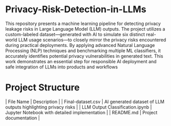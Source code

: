 # Privacy-Risk-Detection-in-LLMs
This repository presents a machine learning pipeline for detecting privacy leakage risks in Large Language Model (LLM) outputs. The project utilizes a custom-labeled dataset—generated with AI to simulate six distinct real-world LLM usage scenarios—to closely mirror the privacy risks encountered during practical deployments. By applying advanced Natural Language Processing (NLP) techniques and benchmarking multiple ML classifiers, it accurately identifies potential privacy vulnerabilities in generated text. This work demonstrates an essential step for responsible AI deployment and safe integration of LLMs into products and workflows

# Project Structure
| File Name | Description |
| Final-dataset.csv | AI generated dataset of LLM outputs highlighting privacy risks |
| LLM Output Classification.ipynb | Jupyter Notebook with detailed implementation |
| README.md |	Project documentation |
